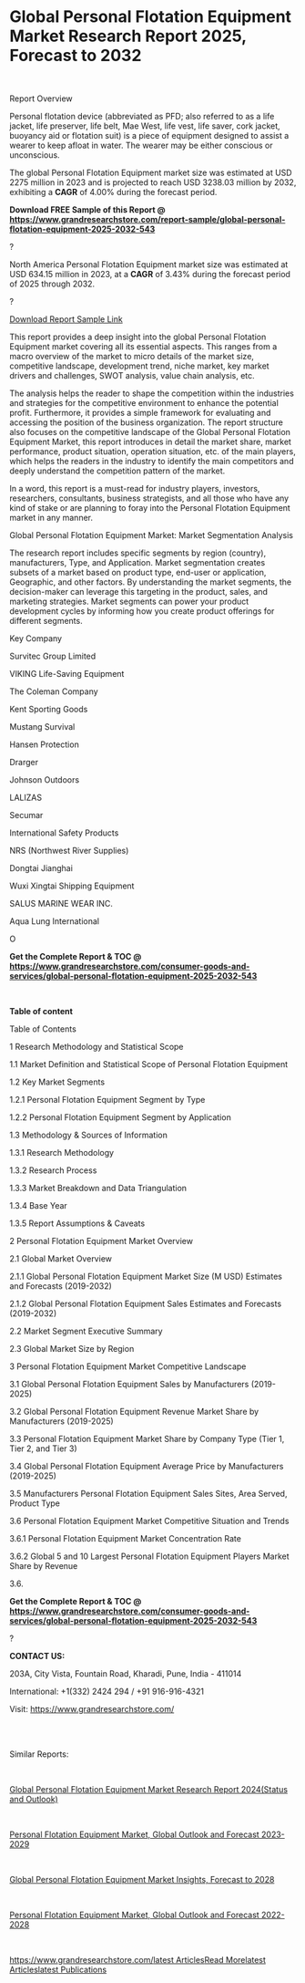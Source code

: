 <h1>Global Personal Flotation Equipment Market Research Report 2025, Forecast to 2032</h1><br/><p>Report Overview</p>
 
 
 
 <p>Personal flotation device (abbreviated as PFD; also referred to as a life jacket, life preserver, life belt, Mae West, life vest, life saver, cork jacket, buoyancy aid or flotation suit) is a piece of equipment designed to assist a wearer to keep afloat in water. The wearer may be either conscious or unconscious.</p>
 
 
 
 <p>The global Personal Flotation Equipment market size was estimated at USD 2275 million in 2023 and is projected to reach USD 3238.03 million by 2032, exhibiting a <strong>CAGR</strong> of 4.00% during the forecast period.</p>
 
 
 
 <div><b>Download FREE Sample of this Report @ <a href="https://www.grandresearchstore.com/report-sample/global-personal-flotation-equipment-2025-2032-543">https://www.grandresearchstore.com/report-sample/global-personal-flotation-equipment-2025-2032-543</a></b></div>
 
 
 
 <p>? </p>
 
 
 
 <p>North America Personal Flotation Equipment market size was estimated at USD 634.15 million in 2023, at a <strong>CAGR</strong> of 3.43% during the forecast period of 2025 through 2032.</p>
 
 
 
 <p>? </p>
 
 
 
 <p><a href="https://www.grandresearchstore.com/mr-admin/report-sample/global-personal-flotation-equipment-2025-2032-543">Download Report Sample Link</a></p>
 
 
 
 <p>This report provides a deep insight into the global Personal Flotation Equipment market covering all its essential aspects. This ranges from a macro overview of the market to micro details of the market size, competitive landscape, development trend, niche market, key market drivers and challenges, SWOT analysis, value chain analysis, etc.</p>
 
 
 
 <p>The analysis helps the reader to shape the competition within the industries and strategies for the competitive environment to enhance the potential profit. Furthermore, it provides a simple framework for evaluating and accessing the position of the business organization. The report structure also focuses on the competitive landscape of the Global Personal Flotation Equipment Market, this report introduces in detail the market share, market performance, product situation, operation situation, etc. of the main players, which helps the readers in the industry to identify the main competitors and deeply understand the competition pattern of the market.</p>
 
 
 
 <p>In a word, this report is a must-read for industry players, investors, researchers, consultants, business strategists, and all those who have any kind of stake or are planning to foray into the Personal Flotation Equipment market in any manner.</p>
 
 
 
 <p>Global Personal Flotation Equipment Market: Market Segmentation Analysis</p>
 
 
 
 <p>The research report includes specific segments by region (country), manufacturers, Type, and Application. Market segmentation creates subsets of a market based on product type, end-user or application, Geographic, and other factors. By understanding the market segments, the decision-maker can leverage this targeting in the product, sales, and marketing strategies. Market segments can power your product development cycles by informing how you create product offerings for different segments.</p>
 
 
 
 <p>Key Company</p>
 
 
 
 <p>Survitec Group Limited</p>
 
 
 
 <p>VIKING Life-Saving Equipment</p>
 
 
 
 <p>The Coleman Company</p>
 
 
 
 <p>Kent Sporting Goods</p>
 
 
 
 <p>Mustang Survival</p>
 
 
 
 <p>Hansen Protection</p>
 
 
 
 <p>Drarger</p>
 
 
 
 <p>Johnson Outdoors</p>
 
 
 
 <p>LALIZAS</p>
 
 
 
 <p>Secumar</p>
 
 
 
 <p>International Safety Products</p>
 
 
 
 <p>NRS (Northwest River Supplies)</p>
 
 
 
 <p>Dongtai Jianghai</p>
 
 
 
 <p>Wuxi Xingtai Shipping Equipment</p>
 
 
 
 <p>SALUS MARINE WEAR INC.</p>
 
 
 
 <p>Aqua Lung International</p>
 
 
 
 <p>O</p>
 
 
 
 <div><b>Get the Complete Report & TOC @ <a href="https://www.grandresearchstore.com/consumer-goods-and-services/global-personal-flotation-equipment-2025-2032-543">https://www.grandresearchstore.com/consumer-goods-and-services/global-personal-flotation-equipment-2025-2032-543</a></b></div>
 
 
 
 <p><br />
 
 <b>Table of content</b></p>
 
 
 
 <p>Table of Contents<br />
 
 1 Research Methodology and Statistical Scope<br />
 
 1.1 Market Definition and Statistical Scope of Personal Flotation Equipment<br />
 
 1.2 Key Market Segments<br />
 
 1.2.1 Personal Flotation Equipment Segment by Type<br />
 
 1.2.2 Personal Flotation Equipment Segment by Application<br />
 
 1.3 Methodology & Sources of Information<br />
 
 1.3.1 Research Methodology<br />
 
 1.3.2 Research Process<br />
 
 1.3.3 Market Breakdown and Data Triangulation<br />
 
 1.3.4 Base Year<br />
 
 1.3.5 Report Assumptions & Caveats<br />
 
 2 Personal Flotation Equipment Market Overview<br />
 
 2.1 Global Market Overview<br />
 
 2.1.1 Global Personal Flotation Equipment Market Size (M USD) Estimates and Forecasts (2019-2032)<br />
 
 2.1.2 Global Personal Flotation Equipment Sales Estimates and Forecasts (2019-2032)<br />
 
 2.2 Market Segment Executive Summary<br />
 
 2.3 Global Market Size by Region<br />
 
 3 Personal Flotation Equipment Market Competitive Landscape<br />
 
 3.1 Global Personal Flotation Equipment Sales by Manufacturers (2019-2025)<br />
 
 3.2 Global Personal Flotation Equipment Revenue Market Share by Manufacturers (2019-2025)<br />
 
 3.3 Personal Flotation Equipment Market Share by Company Type (Tier 1, Tier 2, and Tier 3)<br />
 
 3.4 Global Personal Flotation Equipment Average Price by Manufacturers (2019-2025)<br />
 
 3.5 Manufacturers Personal Flotation Equipment Sales Sites, Area Served, Product Type<br />
 
 3.6 Personal Flotation Equipment Market Competitive Situation and Trends<br />
 
 3.6.1 Personal Flotation Equipment Market Concentration Rate<br />
 
 3.6.2 Global 5 and 10 Largest Personal Flotation Equipment Players Market Share by Revenue<br />
 
 3.6.</p>
 
 
 
 <div><b>Get the Complete Report & TOC @ <a href="https://www.grandresearchstore.com/consumer-goods-and-services/global-personal-flotation-equipment-2025-2032-543">https://www.grandresearchstore.com/consumer-goods-and-services/global-personal-flotation-equipment-2025-2032-543</a></b></div>
 
 
 
 <p>? </p>
 
 
 
 <p><b>CONTACT US:</b><br />
 
 203A, City Vista, Fountain Road, Kharadi, Pune, India - 411014<br />
 
 International: +1(332) 2424 294 / +91 916-916-4321<br />
 
 Visit: <a href="https://www.grandresearchstore.com/">https://www.grandresearchstore.com/</a><br />
 
 <br />
 
 <br />
 
 Similar Reports:<br />
 
 <br />
 
 <a href="https://www.grandresearchstore.com/consumer-goods-and-services/global-personal-flotation-equipment-2024-353">Global Personal Flotation Equipment Market Research Report 2024(Status and Outlook)</a><br />
 
 <br />
 
 <a href="https://www.grandresearchstore.com/consumer-goods-and-services/global-personal-flotation-equipment-forecast-2023-2029-44">Personal Flotation Equipment Market, Global Outlook and Forecast 2023-2029</a><br />
 
 <br />
 
 <a href="https://www.grandresearchstore.com/consumer-goods-and-services/global-personal-flotation-equipment-2028-350">Global Personal Flotation Equipment Market Insights, Forecast to 2028</a><br />
 
 <br />
 
 <a href="https://www.grandresearchstore.com/consumer-goods-and-services/global-personal-flotation-equipment-forecast-2022-2028-784">Personal Flotation Equipment Market, Global Outlook and Forecast 2022-2028</a><br />
 
 <br />
 
 <a href="https://gyeongbokgung.com">https://www.grandresearchstore.com/</a><a href="https://hallyeomaritime.com">latest Articles</a><a href="https://jingwansa.com">Read More</a><a href="https://nguoiviet.jp/">latest Articles</a><a href="https://www.intelmarketresearch.com/">latest Publications</a></p>
